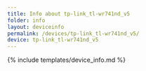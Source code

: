 ```yaml
---
title: Info about tp-link_tl-wr741nd_v5
folder: info
layout: deviceinfo
permalink: /devices/tp-link_tl-wr741nd_v5/
device: tp-link_tl-wr741nd_v5
---
```

{% include templates/device_info.md %}
